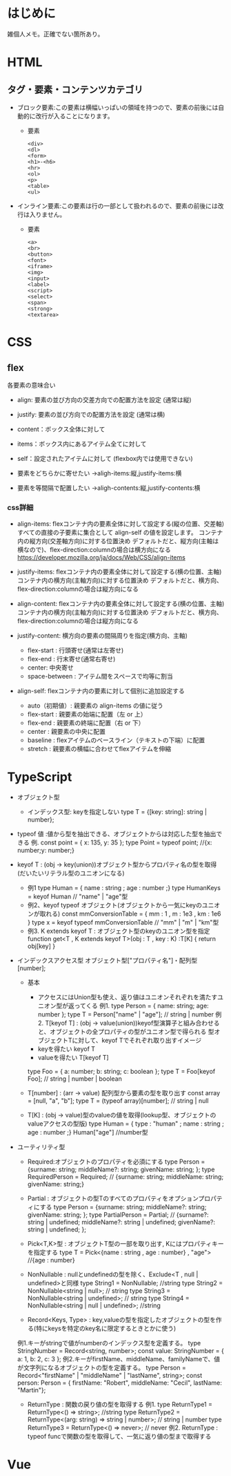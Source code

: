 # はじめに
雑個人メモ。正確でない箇所あり。

# HTML
## タグ・要素・コンテンツカテゴリ
- ブロック要素:この要素は横幅いっぱいの領域を持つので、要素の前後には自動的に改行が入ることになります。
  - 要素
    ```
    <div>
    <dl>
    <form>
    <h1>-<h6>
    <hr>
    <ol>
    <p>
    <table>
    <ul>
    ```

- インライン要素:この要素は行の一部として扱われるので、要素の前後には改行は入りません。

  - 要素
    ```
    <a>
    <br>
    <button>
    <font>
    <iframe>
    <img>
    <input>
    <label>
    <script>
    <select>
    <span>
    <strong>
    <textarea>
    ```

# CSS
## flex

各要素の意味合い
- align: 要素の並び方向の交差方向での配置方法を設定 (通常は縦)
- justify: 要素の並び方向での配置方法を設定 (通常は横)

- content：ボックス全体に対して
- items：ボックス内にあるアイテム全てに対して
- self：設定されたアイテムに対して (flexbox内では使用できない)

- 要素をどちらかに寄せたい
  →aligh-items:縦,justify-items:横
- 要素を等間隔で配置したい
  →aligh-contents:縦,justify-contents:横

### css詳細

- align-items: flexコンテナ内の要素全体に対して設定する(縦の位置、交差軸)
  すべての直接の子要素に集合として align-self の値を設定します。
  コンテナ内の縦方向(交差軸方向)に対する位置決め
  デフォルトだと、縦方向(主軸は横なので)、flex-direction:columnの場合は横方向になる
  https://developer.mozilla.org/ja/docs/Web/CSS/align-items

- justify-items: flexコンテナ内の要素全体に対して設定する(横の位置、主軸)
  コンテナ内の横方向(主軸方向)に対する位置決め
  デフォルトだと、横方向、flex-direction:columnの場合は縦方向になる

- align-content: flexコンテナ内の要素全体に対して設定する(横の位置、主軸)
  コンテナ内の横方向(主軸方向)に対する位置決め
  デフォルトだと、横方向、flex-direction:columnの場合は縦方向になる

- justify-content: 横方向の要素の間隔周りを指定(横方向、主軸)
  - flex-start : 行頭寄せ(通常は左寄せ)
  - flex-end : 行末寄せ(通常右寄せ)
  - center: 中央寄せ
  - space-between : アイテム間をスペースで均等に割当

- align-self: flexコンテナ内の要素に対して個別に追加設定する
  - auto（初期値）: 親要素の align-items の値に従う
  - flex-start : 親要素の始端に配置（左 or 上）
  - flex-end : 親要素の終端に配置（右 or 下）
  - center : 親要素の中央に配置
  - baseline : flexアイテムのベースライン（テキストの下端）に配置
  - stretch : 親要素の横幅に合わせてflexアイテムを伸縮

# TypeScript
- オブジェクト型
  - インデックス型: keyを指定しない
  type T = {[key: string]: string | number};

- typeof 値 :値から型を抽出できる、オブジェクトからは対応した型を抽出できる
  例.
  const point = { x: 135, y: 35 };
  type Point = typeof point; //{x: number;y: number;}

- keyof T : (obj → key(union))オブジェクト型からプロパティ名の型を取得(だいたいリテラル型のユニオンになる)
  - 例1
  type Human = { name : string ; age : number ;}
  type HumanKeys = keyof Human // "name" | "age"型
  - 例2、keyof typeof オブジェクト(オブジェクトから一気にkeyのユニオンが取れる)
  const mmConversionTable = { mm : 1 , m : 1e3 , km : 1e6 }
  type x =  keyof typeof mmConversionTable // "mm" | "m" | "km"型
  - 例3. K extends keyof T : オブジェクト型のkeyのユニオン型を指定
  function get<T , K extends keyof T>(obj : T , key : K) :T[K] { return obj[key] }

- インデックスアクセス型
  オブジェクト型["プロパティ名"]・配列型[number];
  - 基本
    - アクセスにはUnion型も使え、返り値はユニオンそれぞれを満たすユニオン型が返ってくる
    例1.
    type Person = { name: string; age: number };
    type T = Person["name" | "age"]; // string | number
    例2. T[keyof T] : (obj → value(union))keyof型演算子と組み合わせると、オブジェクトの全プロパティの型がユニオン型で得られる
    型オブジェクトTに対して、keyof Tでそれぞれ取り出すイメージ
    - keyを得たい keyof T
    - valueを得たい T[keyof T]

    type Foo = { a: number; b: string; c: boolean };
    type T = Foo[keyof Foo];  // string | number | boolean

  - T[number] : (arr → value) 配列型から要素の型を取り出す
    const array = [null, "a", "b"];
    type T = (typeof array)[number];  // string | null

  - T[K] : (obj → value)型のvalueの値を取得(lookup型、オブジェクトのvalueアクセスの型版)
    type Human = { type : "human" ; name : string ; age : number ;}
    Human["age"] //number型


- ユーティリティ型
  - Required<T>:オブジェクトのプロパティを必須にする
  type Person = {surname: string; middleName?: string; givenName: string; };
  type RequiredPerson = Required<Person>; // {surname: string; middleName: string; givenName: string;}

  - Partial<T> : オブジェクトの型Tのすべてのプロパティをオプションプロパティにする
  type Person = {surname: string; middleName?: string; givenName: string; };
  type PartialPerson = Partial<Person>; // {surname?: string | undefined; middleName?: string | undefined; givenName?: string | undefined; };

  - Pick<T,K>型 : オブジェクトT型の一部を取り出す, Kにはプロパティキーを指定する
  type T = Pick<{name : string , age : number} , "age"> //{age : number}

  - NonNullable<T> : nullとundefinedの型を除く、Exclude<T , null | undefined>と同様
  type String1 = NonNullable<string>; //string
  type String2 = NonNullable<string | null>; // string
  type String3 = NonNullable<string | undefined>; // string
  type String4 = NonNullable<string | null | undefined>;  //string

  - Record<Keys, Type> : key,valueの型を指定したオブジェクトの型を作る(特にkeysを特定のkey名に限定するときとかに使う)

  例1.キーがstringで値がnumberのインデックス型を定義する。
  type StringNumber = Record<string, number>;
  const value: StringNumber = { a: 1, b: 2, c: 3 };
  例2.キーがfirstName、middleName、familyNameで、値が文字列になるオブジェクトの型を定義する。
  type Person = Record<"firstName" | "middleName" | "lastName", string>;
  const person: Person = { firstName: "Robert", middleName: "Cecil", lastName: "Martin"};

  - ReturnType<T> : 関数の戻り値の型を取得する
  例1.
  type ReturnType1 = ReturnType<() => string>; //string
  type ReturnType2 = ReturnType<(arg: string) => string | number>; // string | number
  type ReturnType3 = ReturnType<() => never>; // never
  例2. ReturnType<typeof func> : typeof funcで関数の型を取得して、一気に返り値の型まで取得する

# Vue

